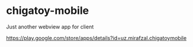 # chigatoy-mobile

Just another webview app for client 

https://play.google.com/store/apps/details?id=uz.mirafzal.chigatoymobile
